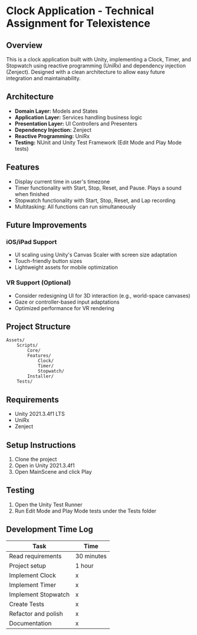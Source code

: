 # Clock Application - Technical Assignment for Telexistence

## Overview
This is a clock application built with Unity, implementing a Clock, Timer, and Stopwatch using reactive programming (UniRx) and dependency injection (Zenject).
Designed with a clean architecture to allow easy future integration and maintainability.

## Architecture
- **Domain Layer:** Models and States
- **Application Layer:** Services handling business logic
- **Presentation Layer:** UI Controllers and Presenters
- **Dependency Injection:** Zenject
- **Reactive Programming:** UniRx
- **Testing:** NUnit and Unity Test Framework (Edit Mode and Play Mode tests)

## Features
- Display current time in user's timezone
- Timer functionality with Start, Stop, Reset, and Pause. Plays a sound when finished
- Stopwatch functionality with Start, Stop, Reset, and Lap recording
- Multitasking: All functions can run simultaneously

## Future Improvements

### iOS/iPad Support
- UI scaling using Unity's Canvas Scaler with screen size adaptation
- Touch-friendly button sizes
- Lightweight assets for mobile optimization

### VR Support (Optional)
- Consider redesigning UI for 3D interaction (e.g., world-space canvases)
- Gaze or controller-based input adaptations
- Optimized performance for VR rendering

## Project Structure
```
Assets/
    Scripts/
        Core/
        Features/
            Clock/
            Timer/
            Stopwatch/
        Installer/
    Tests/
```

## Requirements
- Unity 2021.3.4f1 LTS
- UniRx
- Zenject

## Setup Instructions
1. Clone the project
2. Open in Unity 2021.3.4f1
3. Open MainScene and click Play

## Testing
1. Open the Unity Test Runner
2. Run Edit Mode and Play Mode tests under the Tests folder

## Development Time Log
| Task | Time |
|------|------|
| Read requirements | 30 minutes |
| Project setup | 1 hour |
| Implement Clock | x |
| Implement Timer | x |
| Implement Stopwatch | x |
| Create Tests | x |
| Refactor and polish | x |
| Documentation | x |
